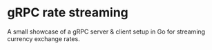 # gRPC rate streaming

A small showcase of a gRPC server & client setup in Go for streaming currency exchange rates.